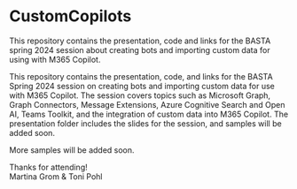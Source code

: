 # CustomCopilots

This repository contains the presentation, code and links for the BASTA spring 2024 session about creating bots and importing custom data for using with M365 Copilot.  

This repository contains the presentation, code, and links for the BASTA Spring 2024 session on creating bots and importing custom data for use with M365 Copilot. The session covers topics such as Microsoft Graph, Graph Connectors, Message Extensions, Azure Cognitive Search and Open AI, Teams Toolkit, and the integration of custom data into M365 Copilot. The presentation folder includes the slides for the session, and samples will be added soon.

More samples will be added soon.  

Thanks for attending!  
Martina Grom & Toni Pohl  

